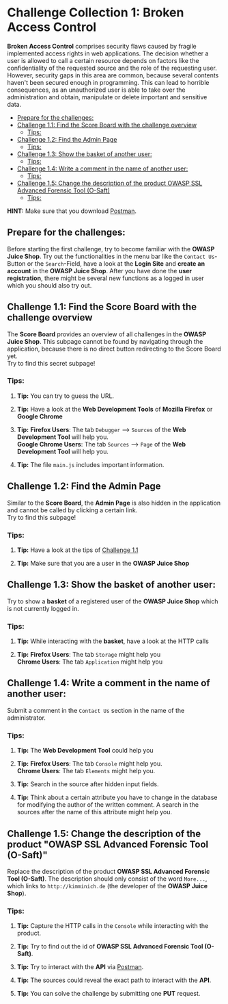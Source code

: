 # Challenge Collection 1: Broken Access Control

**Broken Access Control** comprises security flaws caused by fragile implemented access rights in web applications. The decision whether a user is allowed to call a certain resource depends on factors like the confidentiality of the requested source and the role of the requesting user. However, security gaps in this area are common, because several contents haven't been secured enough in programming. This can lead to horrible consequences, as an unauthorized user is able to take over the administration and obtain, manipulate or delete important and sensitive data.

   * [Prepare for the challenges:](#prepare-for-the-challenges)
   * [Challenge 1.1: Find the Score Board with the challenge overview](#challenge-11-find-the-score-board-with-the-challenge-overview)
      * [Tips:](#tips)
   * [Challenge 1.2: Find the Admin Page](#challenge-12-find-the-admin-page)
      * [Tips:](#tips-1)
   * [Challenge 1.3: Show the basket of another user:](#challenge-13-show-the-basket-of-another-user)
      * [Tips:](#tips-2)
   * [Challenge 1.4: Write a comment in the name of another user:](#challenge-14-write-a-comment-in-the-name-of-another-user)
      * [Tips:](#tips-3)
   * [Challenge 1.5: Change the description of the product OWASP SSL Advanced Forensic Tool (O-Saft)](#challenge-15-change-the-description-of-the-product-owasp-ssl-advanced-forensic-tool-o-saft)
      * [Tips:](#tips-4)

**HINT:** Make sure that you download [Postman](https://www.getpostman.com/apps).

## Prepare for the challenges:
Before starting the first challenge, try to become familiar with the **OWASP Juice Shop**. Try out the functionalities in the menu bar like the `Contact Us`-Button or the `Search`-Field, have a look at the **Login Site** and **create an account** in the **OWASP Juice Shop**. After you have done the **user registration**, there might be several new functions as a logged in user which you should also try out. 

## Challenge 1.1: Find the Score Board with the challenge overview
The **Score Board** provides an overview of all challenges in the **OWASP Juice Shop**. This subpage cannot be found by navigating through the application, because there is no direct button redirecting to the Score Board yet.  
Try to find this secret subpage!

### Tips:

1. **Tip:** You can try to guess the URL.

2. **Tip:** Have a look at the **Web Development Tools** of **Mozilla Firefox** or **Google Chrome**

3. **Tip:** **Firefox Users**: The tab `Debugger` --> `Sources` of the **Web Development Tool** will help you.  
**Google Chrome Users**: The tab `Sources` --> `Page` of the **Web Development Tool** will help you.

4. **Tip:** The file `main.js` includes important information.


## Challenge 1.2: Find the Admin Page
Similar to the **Score Board**, the **Admin Page** is also hidden in the application and cannot be called by clicking a certain link.  
Try to find this subpage!

### Tips:

1. **Tip:** Have a look at the tips of [Challenge 1.1](https://github.com/nt-ca-aqe/developer-security-training/tree/master/Challenges/Challenge-1#challenge-11-find-the-score-board-with-the-challenge-overview)

2. **Tip:** Make sure that you are a user in the **OWASP Juice Shop**


## Challenge 1.3: Show the basket of another user:
Try to show a **basket** of a registered user of the **OWASP Juice Shop** which is not currently logged in.

### Tips:

1. **Tip:** While interacting with the **basket**, have a look at the HTTP calls

2. **Tip:** **Firefox Users**: The tab `Storage` might help you  
**Chrome Users**: The tab `Application` might help you


## Challenge 1.4: Write a comment in the name of another user:
Submit a comment in the `Contact Us` section in the name of the administrator.

### Tips:

1. **Tip:** The **Web Development Tool** could help you

2. **Tip:** **Firefox Users**: The tab `Console` might help you.  
**Chrome Users**: The tab `Elements` might help you.

3. **Tip:** Search in the source after hidden input fields.

4. **Tip:** Think about a certain attribute you have to change in the database for modifying the author of the written comment. A search in the sources after the name of this attribute might help you.


## Challenge 1.5: Change the description of the product "OWASP SSL Advanced Forensic Tool (O-Saft)"
Replace the description of the product **OWASP SSL Advanced Forensic Tool (O-Saft)**. The description should only consist of the word `More...`, which links to `http://kimminich.de` (the developer of the **OWASP Juice Shop**).

### Tips:

1. **Tip:** Capture the HTTP calls in the `Console` while interacting with the product.

2. **Tip:** Try to find out the id of **OWASP SSL Advanced Forensic Tool (O-Saft)**.

3. **Tip:** Try to interact with the **API** via [Postman](https://www.getpostman.com/apps).

4. **Tip:** The sources could reveal the exact path to interact with the **API**.

5. **Tip:** You can solve the challenge by submitting one **PUT** request.
